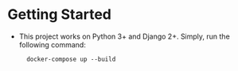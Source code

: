 Getting Started
===============

- This project works on Python 3+ and Django 2+. Simply, run the following command:

		docker-compose up --build
